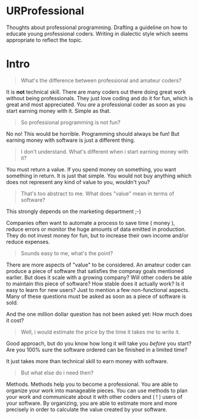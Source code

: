 # URProfessional

Thoughts about professional programming. Drafting a guideline on how to educate young professional coders. Writing in dialectic style which seems appropriate to reflect the topic.

# Intro

> What's the difference between professional and amateur coders?

It is **not** technical skill. There are many coders out there doing great work without being professionals. They just love coding and do it for fun, which is great and most appreciated. You *are* a professional coder as soon as you start earning money with it. Simple as that.

> So professional programming is not fun?

No no! This would be horrible. Programming should always be fun! But earning money with software is just a different thing.

> I don't understand. What's different when i start earning money with it?

You must return a value. If you spend money on something, you want something in return. It is just that simple. You would not buy anything which does not represent any kind of value to you, wouldn't you?

> That's too abstract to me. What does "value" mean in terms of software?

This strongly depends on the marketing department ;-)

Companies often want to automate a process to save time ( money ), reduce errors or monitor the huge amounts of data emitted in production. They do not invest money for fun, but to increase their own income and/or reduce expenses.

> Sounds easy to me, what's the point?

There are more aspects of "value" to be considered. An amateur coder can produce a piece of software that satisfies the compnay goals mentioned earlier. But does it scale with a growing company? Will other coders be able to maintain this piece of software? How stable does it actually work? Is it easy to learn for new users? Just to mention a few non-functional aspects. Many of these questions must be asked as soon as a piece of software is sold.

And the one million dollar question has not been asked yet: How much does it cost?

> Well, i would estimate the price by the time it takes me to write it.

Good approach, but do you know how long it will take you *before* you start? Are you 100% sure the software ordered can be finished in a limited time?

It just takes more than technical skill to earn money with software.

> But what else do i need then?

Methods. Methods help you to become a professional. You are able to organize your work into manageable pieces. You can use methods to plan your work and communicate about it with other coders and ( ! ) users of your software. By organizing, you are able to estimate more and more precisely in order to calculate the value created by your software.
